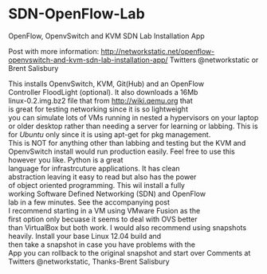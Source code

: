 SDN-OpenFlow-Lab
================

OpenFlow, OpenvSwitch and KVM SDN Lab Installation App

Post with more information:
http://networkstatic.net/openflow-openvswitch-and-kvm-sdn-lab-installation-app/
Twitters @networkstatic or Brent Salisbury


 This installs OpenvSwitch, KVM, Git(Hub) and an OpenFlow    
 Controller FloodLight (optional). It also downloads a 16Mb  
 linux-0.2.img.bz2 file that from http://wiki.qemu.org that  
 is great for testing networking since it is so lightweight  
 you can simulate lots of VMs running in nested a hypervisors
 on your laptop or older desktop rather than needing a server
 for learning or labbing. This is for *Ubuntu* only since it 
 is using apt-get for pkg management.                        
 This is NOT for anything other than labbing and testing but 
 the KVM and OpenvSwitch install would run production easily.
 Feel free to use this however you like. Python is a great   
 language for infrastrcuture applications. It has clean      
 abstraction leaving it easy to read but also has the power  
 of object oriented programming. This wil install a fully    
 working Software Defined Networking (SDN) and OpenFlow      
 lab in a few minutes. See the accompanying post             
 I recommend starting in a VM using VMware Fusion as the     
 first option only becuase it seems to deal with OVS better  
 than VirtualBox but both work. I would also recommend using 
 snapshots heavily. Install your base Linux 12.04 build and  
 then take a snapshot in case you have problems with the     
 App you can rollback to the original snapshot and start over
 Comments at Twitters @networkstatic, Thanks-Brent Salisbury  

